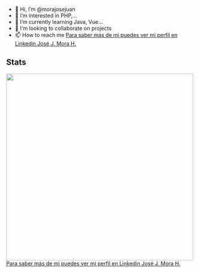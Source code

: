 - 👋 Hi, I’m @morajosejuan
- 👀 I’m interested in PHP,...
- 🌱 I’m currently learning Java, Vue...
- 💞️ I'm looking to collaborate on projects
- 📫 How to reach me <a class="badge-base__link LI-simple-link" href="https://co.linkedin.com/in/morajosejuan?trk=profile-badge" target="_blank">Para saber más de mi puedes ver mi perfil en Linkedin José J. Mora H.</a></div>

<!---
morajosejuan/morajosejuan is a ✨ special ✨ repository because its `README.md` (this file) appears on your GitHub profile.
You can click the Preview link to take a look at your changes.
--->
## Stats
<img src = "https://github-readme-stats.vercel.app/api?username=morajosejuan&show_icons=true&theme=dark" width = 500 style="display: flex">

<div class="badge-base LI-profile-badge" data-locale="es_ES" data-size="medium" data-theme="dark" data-type="VERTICAL" data-vanity="morajosejuan" data-version="v1"><a class="badge-base__link LI-simple-link" href="https://co.linkedin.com/in/morajosejuan?trk=profile-badge" target="_blank">Para saber más de mi puedes ver mi perfil en Linkedin José J. Mora H.</a></div>
              
